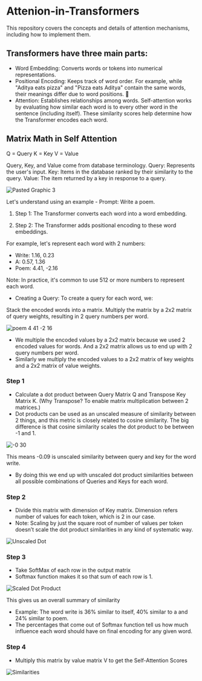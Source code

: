 # Attenion-in-Transformers
This repository covers the concepts and details of attention mechanisms, including how to implement them.

## Transformers have three main parts:

* Word Embedding: Converts words or tokens into numerical representations.
* Positional Encoding: Keeps track of word order. For example, while "Aditya eats pizza" and "Pizza eats Aditya" contain the same words, their meanings differ due to word positions. 🍕 
* Attention: Establishes relationships among words. Self-attention works by evaluating how similar each word is to every other word in the sentence (including itself). These similarity scores help determine how the Transformer encodes each word.

## Matrix Math in Self Attention

Q = Query
K = Key
V = Value

Query, Key, and Value come from database terminology.
Query: Represents the user's input.
Key: Items in the database ranked by their similarity to the query.
Value: The item returned by a key in response to a query.



![Pasted Graphic 3](https://github.com/user-attachments/assets/4255f4c1-3156-4ccc-b4ac-e4327c1393b8)


Let's understand using an example - Prompt: Write a poem.

1. Step 1: The Transformer converts each word into a word embedding.

2. Step 2: The Transformer adds positional encoding to these word embeddings.

For example, let's represent each word with 2 numbers:

* Write: 1.16, 0.23
* A: 0.57, 1.36
* Poem: 4.41, -2.16

Note: In practice, it's common to use 512 or more numbers to represent each word.

- Creating a Query:
To create a query for each word, we:

Stack the encoded words into a matrix.
Multiply the matrix by a 2x2 matrix of query weights, resulting in 2 query numbers per word.

![poem 4 41 -2 16](https://github.com/user-attachments/assets/f6f6dc54-963d-4a6d-9081-253f6882c010)

- We multiple the encoded values by a 2x2 matrix because we used 2 encoded values for words. And a 2x2 matrix allows us to end up with 2 query numbers per word. 
- Similarly	we multiply the encoded values to a 2x2 matrix of key weights and a 2x2 matrix of value weights. 


### Step 1
- Calculate a dot product between Query Matrix Q and  Transpose Key Matrix K. (Why Transpose? To enable matrix multiplication between 2 matrices.)
- Dot products can be used as an unscaled measure of similarity between 2 things, and this metric is closely related to cosine similarity. The big difference is that cosine similarity scales the dot product to be between -1 and 1.


![-0 30](https://github.com/user-attachments/assets/dc529bf8-680a-4e44-816e-ff498f72ddee)

This means -0.09 is unscaled similarity between query and key for the word write. 
- By doing this we end up with unscaled dot product similarities between all possible combinations of Queries and Keys for each word.

### Step 2
- Divide this matrix with dimension of Key matrix. Dimension refers number of values for each token, which is 2 in our case.
- Note: Scaling by just the square root of number of values per token doesn’t scale the dot product  similarities in any kind of systematic way. 

![Unscaled Dot](https://github.com/user-attachments/assets/5d521b03-25f2-4944-9fce-6d31a79c0246)


### Step 3
- Take SoftMax of each row in the output matrix
- Softmax function makes it so that sum of each row is 1.
  
![Scaled Dot Product](https://github.com/user-attachments/assets/1dc3ad89-6619-4fd2-b200-c87dd22c79ac)

This gives us an overall summary of similarity
- Example: The word write is 36% similar to itself, 40% similar to a and 24% similar to poem.
- The percentages that come out of Softmax function tell us how much influence each word should have on final encoding for any given word. 

### Step 4
- Multiply this matrix by value matrix V to get the Self-Attention Scores
  
![Similarities](https://github.com/user-attachments/assets/b9a3252d-46be-4f47-8ed5-b88cebc46c08)











